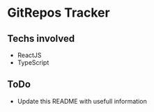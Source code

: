 # GitRepos Tracker

## Techs involved

- ReactJS
- TypeScript

## ToDo

- Update this README with usefull information
